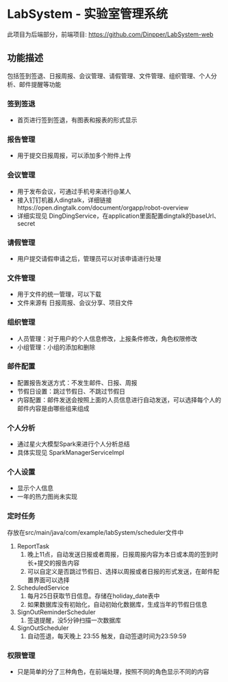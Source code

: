 # LabSystem - 实验室管理系统

此项目为后端部分，前端项目: https://github.com/Dinpper/LabSystem-web

## 功能描述

包括签到签退、日报周报、会议管理、请假管理、文件管理、组织管理、个人分析、邮件提醒等功能

### 签到签退

- 首页进行签到签退，有图表和报表的形式显示

### 报告管理

- 用于提交日报周报，可以添加多个附件上传

### 会议管理

- 用于发布会议，可通过手机号来进行@某人
- 接入钉钉机器人dingtalk，详细链接https://open.dingtalk.com/document/orgapp/robot-overview
- 详细实现见 DingDingService，在application里面配置dingtalk的baseUrl、secret

### 请假管理

- 用户提交请假申请之后，管理员可以对该申请进行处理

### 文件管理

- 用于文件的统一管理，可以下载
- 文件来源有 日报周报、会议分享、项目文件

### 组织管理

- 人员管理：对于用户的个人信息修改，上报条件修改，角色权限修改
- 小组管理：小组的添加和删除

### 邮件配置

- 配置报告发送方式：不发生邮件、日报、周报
- 节假日设置：跳过节假日、不跳过节假日
- 内容配置：邮件发送会按照上面的人员信息进行自动发送，可以选择每个人的邮件内容是由哪些组来组成

### 个人分析

- 通过星火大模型Spark来进行个人分析总结
- 具体实现见 SparkManagerServiceImpl

### 个人设置

- 显示个人信息
- 一年的热力图尚未实现



### 定时任务

存放在src/main/java/com/example/labSystem/scheduler文件中

1. ReportTask
   1. 晚上11点，自动发送日报或者周报，日报周报内容为本日或本周的签到时长+提交的报告内容
   2. 可以自定义是否跳过节假日、选择以周报或者日报的形式发送，在邮件配置界面可以选择
2. ScheduledService
   1. 每月25日获取节日信息。存储在holiday_date表中
   2. 如果数据库没有初始化，自动初始化数据库，生成当年的节假日信息
3. SignOutReminderScheduler
   1. 签退提醒，没5分钟扫描一次数据库
4. SignOutScheduler
   1. 自动签退，每天晚上 23:55 触发，自动签退时间为23:59:59



### 权限管理

- 只是简单的分了三种角色，在前端处理，按照不同的角色显示不同的内容
